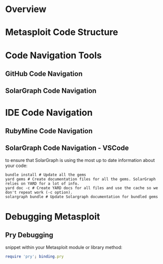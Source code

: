# Overview
# Metasploit Code Structure
# Code Navigation Tools
## GitHub Code Navigation
## SolarGraph Code Navigation
# IDE Code Navigation
## RubyMine Code Navigation
## SolarGraph Code Navigation - VSCode
to ensure that SolarGraph is using the most up to date information about your code:
```
bundle install # Update all the gems
yard gems # Create documentation files for all the gems. SolarGraph relies on YARD for a lot of info.
yard doc -c # Create YARD docs for all files and use the cache so we don't repeat work (-c option).
solargraph bundle # Update Solargraph documentation for bundled gems
```

# Debugging Metasploit
## Pry Debugging
snippet within your Metasploit module or library method:
```ruby
require 'pry'; binding.pry
```

